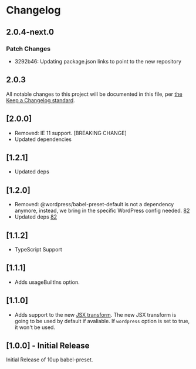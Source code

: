 # Changelog

## 2.0.4-next.0

### Patch Changes

- 3292b46: Updating package.json links to point to the new repository

## 2.0.3

All notable changes to this project will be documented in this file, per [the Keep a Changelog standard](http://keepachangelog.com/).

## [2.0.0]

- Removed: IE 11 support. [BREAKING CHANGE]
- Updated dependencies

## [1.2.1]

- Updated deps

## [1.2.0]

- Removed: @wordpress/babel-preset-default is not a dependency anymore, instead, we bring in the specific WordPress config needed. [82](https://github.com/10up/10up-toolkit/pull/82)
- Updated deps [82](https://github.com/10up/10up-toolkit/pull/82)

## [1.1.2]

- TypeScript Support

## [1.1.1]

- Adds usageBuiltIns option.

## [1.1.0]

- Adds support to the new [JSX transform](https://reactjs.org/blog/2020/09/22/introducing-the-new-jsx-transform.html). The new JSX transform is going to be used by default if avaliable. If `wordpress` option is set to true, it won't be used.

## [1.0.0] - Initial Release

Initial Release of 10up babel-preset.
